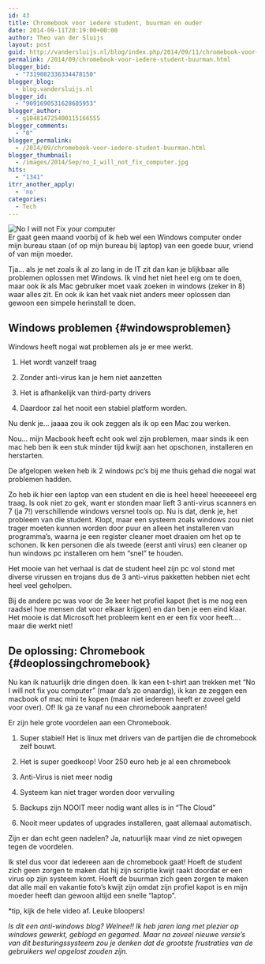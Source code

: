 ```yaml
---
id: 43
title: Chromebook voor iedere student, buurman en ouder
date: 2014-09-11T20:19:00+00:00
author: Theo van der Sluijs
layout: post
guid: http://vandersluijs.nl/blog/index.php/2014/09/11/chromebook-voor-iedere-student-buurman/
permalink: /2014/09/chromebook-voor-iedere-student-buurman.html
blogger_bid:
  - "7319082336334478150"
blogger_blog:
  - blog.vandersluijs.nl
blogger_id:
  - "9091690531628605953"
blogger_author:
  - g104814725400115166555
blogger_comments:
  - "0"
blogger_permalink:
  - /2014/09/chromebook-voor-iedere-student-buurman.html
blogger_thumbnail:
  - /images/2014/Sep/no_I_will_not_fix_computer.jpg
hits:
  - "1341"
itrr_another_apply:
  - 'no'
categories:
  - Tech
---
```

![No I will not Fix your computer](https://vandersluijs.resultants-e.nl/2014/Sep/no_I_will_not_fix_computer.jpg)  
Er gaat geen maand voorbij of ik heb wel een Windows computer onder mijn bureau staan (of op mijn bureau bij laptop) van een goede buur, vriend of van mijn moeder.

Tja&#8230; als je net zoals ik al zo lang in de IT zit dan kan je blijkbaar alle problemen oplossen met Windows. Ik vind het niet heel erg om te doen, maar ook ik als Mac gebruiker moet vaak zoeken in windows (zeker in 8) waar alles zit. En ook ik kan het vaak niet anders meer oplossen dan gewoon een simpele herinstall te doen. 

## Windows problemen {#windowsproblemen}

Windows heeft nogal wat problemen als je er mee werkt.

</p> 

  1. Het wordt vanzelf traag 


  2. Zonder anti-virus kan je hem niet aanzetten 


  3. Het is afhankelijk van third-party drivers 


  4. Daardoor zal het nooit een stabiel platform worden.
</ol> 

Nu denk je&#8230; jaaaa zou ik ook zeggen als ik op een Mac zou werken.

Nou&#8230; mijn Macbook heeft echt ook wel zijn problemen, maar sinds ik een mac heb ben ik een stuk minder tijd kwijt aan het opschonen, installeren en herstarten.

De afgelopen weken heb ik 2 windows pc&#8217;s bij me thuis gehad die nogal wat problemen hadden.

Zo heb ik hier een laptop van een student en die is heel heeel heeeeeeel erg traag. Is ook niet zo gek, want er stonden maar lieft 3 anti-virus scanners en 7 (ja 7!) verschillende windows versnel tools op. Nu is dat, denk je, het probleem van die student. Klopt, maar een systeem zoals windows zou niet trager moeten kunnen worden door puur en alleen het installeren van programma&#8217;s, waarna je een register cleaner moet draaien om het op te schonen. Ik ken personen die als tweede (eerst anti virus) een cleaner op hun windows pc installeren om hem &#8220;snel&#8221; te houden.

Het mooie van het verhaal is dat de student heel zijn pc vol stond met diverse virussen en trojans dus de 3 anti-virus pakketten hebben niet echt heel veel geholpen.

Bij de andere pc was voor de 3e keer het profiel kapot (het is me nog een raadsel hoe mensen dat voor elkaar krijgen) en dan ben je een eind klaar. Het mooie is dat Microsoft het probleem kent en er een fix voor heeft&#8230;. maar die werkt niet!

## De oplossing: Chromebook {#deoplossingchromebook}

Nu kan ik natuurlijk drie dingen doen. Ik kan een t-shirt aan trekken met &#8220;No I will not fix you computer&#8221; (maar da&#8217;s zo onaardig), ik kan ze zeggen een macbook of mac mini te kopen (maar niet iedereen heeft er zoveel geld voor over). Of! Ik ga ze vanaf nu een chromebook aanpraten!

Er zijn hele grote voordelen aan een Chromebook.

</p> 

  1. Super stabiel! Het is linux met drivers van de partijen die de chromebook zelf bouwt. 


  2. Het is super goedkoop! Voor 250 euro heb je al een chromebook 


  3. Anti-Virus is niet meer nodig 


  4. Systeem kan niet trager worden door vervuiling 


  5. Backups zijn NOOIT meer nodig want alles is in &#8220;The Cloud&#8221; 


  6. Nooit meer updates of upgrades installeren, gaat allemaal automatisch.
</ol> 

Zijn er dan echt geen nadelen? Ja, natuurlijk maar vind ze niet opwegen tegen de voordelen.

Ik stel dus voor dat iedereen aan de chromebook gaat! Hoeft de student zich geen zorgen te maken dat hij zijn scriptie kwijt raakt doordat er een virus op zijn systeem komt. Hoeft de buurman zich geen zorgen te maken dat alle mail en vakantie foto&#8217;s kwijt zijn omdat zijn profiel kapot is en mijn moeder heeft dan gewoon altijd een snelle &#8220;laptop&#8221;.



*tip, kijk de hele video af. Leuke bloopers!

_Is dit een anti-windows blog? Welnee!! Ik heb jaren lang met plezier op windows gewerkt, geblogd en gegamed. Maar na zoveel nieuwe versie&#8217;s van dit besturingssysteem zou je denken dat de grootste frustraties van de gebruikers wel opgelost zouden zijn._